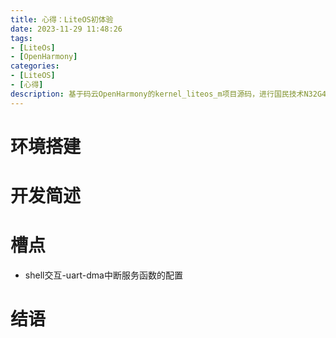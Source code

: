 ```yaml
---
title: 心得：LiteOS初体验
date: 2023-11-29 11:48:26
tags:
- [LiteOs]
- [OpenHarmony]
categories:
- [LiteOS]
- [心得]
description: 基于码云OpenHarmony的kernel_liteos_m项目源码，进行国民技术N32G452芯片的移植开发，应用gcc+make命令行开发环境，本文主要介绍个人初次接触LiteOS开发的心得，和不得不说的一些槽点。
---
```



# 环境搭建



# 开发简述



# 槽点

- shell交互-uart-dma中断服务函数的配置


# 结语


